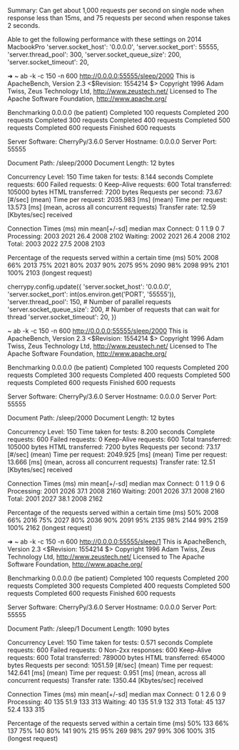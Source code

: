 Summary: Can get about 1,000 requests per second on single node when response 
less than 15ms, and 75 requests per second when response takes 2 seconds. 

Able to get the following performance with these settings on 2014 MacbookPro
    'server.socket_host':       '0.0.0.0',
    'server.socket_port':       55555,
    'server.thread_pool':       300,
    'server.socket_queue_size': 200,
    'server.socket_timeout':    20,
    
➜  ~  ab -k -c 150 -n 600 http://0.0.0.0:55555/sleep/2000
This is ApacheBench, Version 2.3 <$Revision: 1554214 $>
Copyright 1996 Adam Twiss, Zeus Technology Ltd, http://www.zeustech.net/
Licensed to The Apache Software Foundation, http://www.apache.org/

Benchmarking 0.0.0.0 (be patient)
Completed 100 requests
Completed 200 requests
Completed 300 requests
Completed 400 requests
Completed 500 requests
Completed 600 requests
Finished 600 requests


Server Software:        CherryPy/3.6.0
Server Hostname:        0.0.0.0
Server Port:            55555

Document Path:          /sleep/2000
Document Length:        12 bytes

Concurrency Level:      150
Time taken for tests:   8.144 seconds
Complete requests:      600
Failed requests:        0
Keep-Alive requests:    600
Total transferred:      105000 bytes
HTML transferred:       7200 bytes
Requests per second:    73.67 [#/sec] (mean)
Time per request:       2035.983 [ms] (mean)
Time per request:       13.573 [ms] (mean, across all concurrent requests)
Transfer rate:          12.59 [Kbytes/sec] received

Connection Times (ms)
              min  mean[+/-sd] median   max
Connect:        0    1   1.9      0       7
Processing:  2003 2021  26.4   2008    2102
Waiting:     2002 2021  26.4   2008    2102
Total:       2003 2022  27.5   2008    2103

Percentage of the requests served within a certain time (ms)
  50%   2008
  66%   2013
  75%   2021
  80%   2037
  90%   2075
  95%   2090
  98%   2098
  99%   2101
 100%   2103 (longest request)
  
 
cherrypy.config.update({
    'server.socket_host':       '0.0.0.0',
    'server.socket_port':       int(os.environ.get('PORT', '55555')),
    'server.thread_pool':       150,  # Number of parallel requests
    'server.socket_queue_size': 200,  # Number of requests that can wait for thread
    'server.socket_timeout':    20,
})  
 
~  ab -k -c 150 -n 600 http://0.0.0.0:55555/sleep/2000
This is ApacheBench, Version 2.3 <$Revision: 1554214 $>
Copyright 1996 Adam Twiss, Zeus Technology Ltd, http://www.zeustech.net/
Licensed to The Apache Software Foundation, http://www.apache.org/

Benchmarking 0.0.0.0 (be patient)
Completed 100 requests
Completed 200 requests
Completed 300 requests
Completed 400 requests
Completed 500 requests
Completed 600 requests
Finished 600 requests


Server Software:        CherryPy/3.6.0
Server Hostname:        0.0.0.0
Server Port:            55555

Document Path:          /sleep/2000
Document Length:        12 bytes

Concurrency Level:      150
Time taken for tests:   8.200 seconds
Complete requests:      600
Failed requests:        0
Keep-Alive requests:    600
Total transferred:      105000 bytes
HTML transferred:       7200 bytes
Requests per second:    73.17 [#/sec] (mean)
Time per request:       2049.925 [ms] (mean)
Time per request:       13.666 [ms] (mean, across all concurrent requests)
Transfer rate:          12.51 [Kbytes/sec] received

Connection Times (ms)
              min  mean[+/-sd] median   max
Connect:        0    1   1.9      0       6
Processing:  2001 2026  37.1   2008    2160
Waiting:     2001 2026  37.1   2008    2160
Total:       2001 2027  38.1   2008    2162

Percentage of the requests served within a certain time (ms)
  50%   2008
  66%   2016
  75%   2027
  80%   2036
  90%   2091
  95%   2135
  98%   2144
  99%   2159
 100%   2162 (longest request) 
 
 
 ➜  ~  ab -k -c 150 -n 600 http://0.0.0.0:55555/sleep/1
This is ApacheBench, Version 2.3 <$Revision: 1554214 $>
Copyright 1996 Adam Twiss, Zeus Technology Ltd, http://www.zeustech.net/
Licensed to The Apache Software Foundation, http://www.apache.org/

Benchmarking 0.0.0.0 (be patient)
Completed 100 requests
Completed 200 requests
Completed 300 requests
Completed 400 requests
Completed 500 requests
Completed 600 requests
Finished 600 requests


Server Software:        CherryPy/3.6.0
Server Hostname:        0.0.0.0
Server Port:            55555

Document Path:          /sleep/1
Document Length:        1090 bytes

Concurrency Level:      150
Time taken for tests:   0.571 seconds
Complete requests:      600
Failed requests:        0
Non-2xx responses:      600
Keep-Alive requests:    600
Total transferred:      789000 bytes
HTML transferred:       654000 bytes
Requests per second:    1051.59 [#/sec] (mean)
Time per request:       142.641 [ms] (mean)
Time per request:       0.951 [ms] (mean, across all concurrent requests)
Transfer rate:          1350.44 [Kbytes/sec] received

Connection Times (ms)
              min  mean[+/-sd] median   max
Connect:        0    1   2.6      0       9
Processing:    40  135  51.9    133     313
Waiting:       40  135  51.9    132     313
Total:         45  137  52.4    133     315

Percentage of the requests served within a certain time (ms)
  50%    133
  66%    137
  75%    140
  80%    141
  90%    215
  95%    269
  98%    297
  99%    306
 100%    315 (longest request)